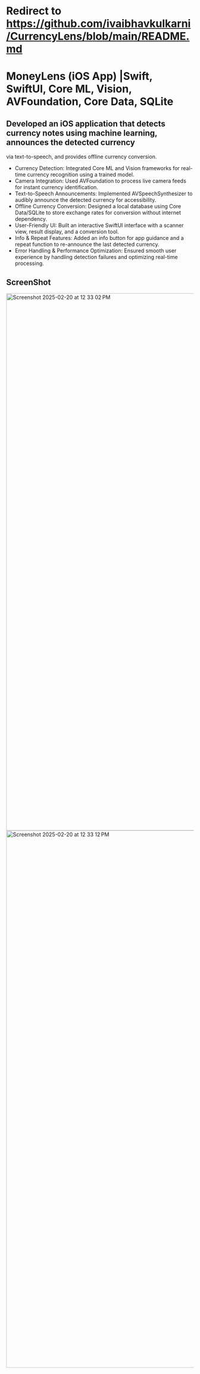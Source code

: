 # Redirect to https://github.com/ivaibhavkulkarni/CurrencyLens/blob/main/README.md
# MoneyLens (iOS App) |Swift, SwiftUI, Core ML, Vision, AVFoundation, Core Data, SQLite
## Developed an iOS application that detects currency notes using machine learning, announces the detected currency
via text-to-speech, and provides offline currency conversion.
- Currency Detection: Integrated Core ML and Vision frameworks for real-time currency recognition using a trained
model.
- Camera Integration: Used AVFoundation to process live camera feeds for instant currency identification.
- Text-to-Speech Announcements: Implemented AVSpeechSynthesizer to audibly announce the detected currency
for accessibility.
- Offline Currency Conversion: Designed a local database using Core Data/SQLite to store exchange rates for
conversion without internet dependency.
- User-Friendly UI: Built an interactive SwiftUI interface with a scanner view, result display, and a conversion tool.
- Info & Repeat Features: Added an info button for app guidance and a repeat function to re-announce the last
detected currency.
- Error Handling & Performance Optimization: Ensured smooth user experience by handling detection failures and
optimizing real-time processing.

## ScreenShot

<img width="1440" alt="Screenshot 2025-02-20 at 12 33 02 PM" src="https://github.com/user-attachments/assets/6f036da5-924a-41aa-98c2-b77d643f47fe" />
<img width="1440" alt="Screenshot 2025-02-20 at 12 33 12 PM" src="https://github.com/user-attachments/assets/529d9220-1e4b-43fe-8afa-83c43cacd5b2" />
